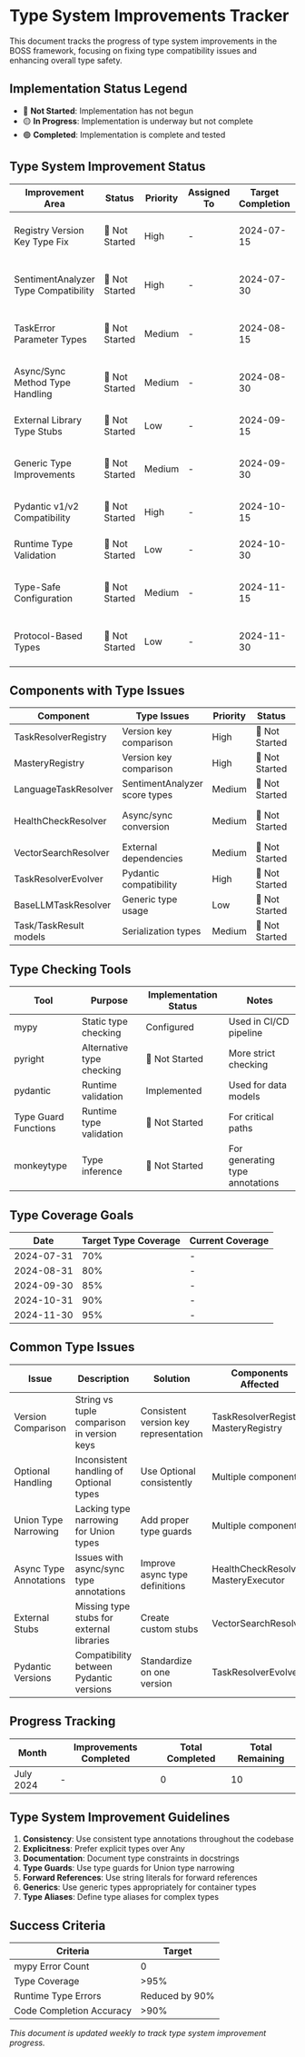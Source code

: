 # Type System Improvements Tracker

This document tracks the progress of type system improvements in the BOSS framework, focusing on fixing type compatibility issues and enhancing overall type safety.

## Implementation Status Legend

- 🔴 **Not Started**: Implementation has not begun
- 🟡 **In Progress**: Implementation is underway but not complete
- 🟢 **Completed**: Implementation is complete and tested

## Type System Improvement Status

| Improvement Area | Status | Priority | Assigned To | Target Completion | Notes |
|------------------|--------|----------|-------------|-------------------|-------|
| Registry Version Key Type Fix | 🔴 Not Started | High | - | 2024-07-15 | Fix type compatibility issues in version key comparison |
| SentimentAnalyzer Type Compatibility | 🔴 Not Started | High | - | 2024-07-30 | Fix float vs int score calculation in SentimentAnalyzer |
| TaskError Parameter Types | 🔴 Not Started | Medium | - | 2024-08-15 | Improve type annotations for TaskError parameters |
| Async/Sync Method Type Handling | 🔴 Not Started | Medium | - | 2024-08-30 | Better type support for async/sync conversion |
| External Library Type Stubs | 🔴 Not Started | Low | - | 2024-09-15 | Create type stubs for missing external libraries |
| Generic Type Improvements | 🔴 Not Started | Medium | - | 2024-09-30 | Enhance generic type annotations throughout codebase |
| Pydantic v1/v2 Compatibility | 🔴 Not Started | High | - | 2024-10-15 | Fix compatibility issues between Pydantic versions |
| Runtime Type Validation | 🔴 Not Started | Low | - | 2024-10-30 | Add runtime type validation for critical paths |
| Type-Safe Configuration | 🔴 Not Started | Medium | - | 2024-11-15 | Make configuration handling more type-safe |
| Protocol-Based Types | 🔴 Not Started | Low | - | 2024-11-30 | Implement structural typing with protocols where appropriate |

## Components with Type Issues

| Component | Type Issues | Priority | Status | Notes |
|-----------|-------------|----------|--------|-------|
| TaskResolverRegistry | Version key comparison | High | 🔴 Not Started | Issues with string vs tuple comparison |
| MasteryRegistry | Version key comparison | High | 🔴 Not Started | Similar to TaskResolverRegistry |
| LanguageTaskResolver | SentimentAnalyzer score types | Medium | 🔴 Not Started | Float vs int type issues |
| HealthCheckResolver | Async/sync conversion | Medium | 🔴 Not Started | Type annotations for async method conversion |
| VectorSearchResolver | External dependencies | Medium | 🔴 Not Started | Missing type stubs for numpy, faiss |
| TaskResolverEvolver | Pydantic compatibility | High | 🔴 Not Started | Issues with Pydantic v1 vs v2 |
| BaseLLMTaskResolver | Generic type usage | Low | 🔴 Not Started | Improve generic type usage |
| Task/TaskResult models | Serialization types | Medium | 🔴 Not Started | Types for serialized data |

## Type Checking Tools

| Tool | Purpose | Implementation Status | Notes |
|------|---------|----------------------|-------|
| mypy | Static type checking | Configured | Used in CI/CD pipeline |
| pyright | Alternative type checking | 🔴 Not Started | More strict checking |
| pydantic | Runtime validation | Implemented | Used for data models |
| Type Guard Functions | Runtime type validation | 🔴 Not Started | For critical paths |
| monkeytype | Type inference | 🔴 Not Started | For generating type annotations |

## Type Coverage Goals

| Date | Target Type Coverage | Current Coverage |
|------|---------------------|------------------|
| 2024-07-31 | 70% | - |
| 2024-08-31 | 80% | - |
| 2024-09-30 | 85% | - |
| 2024-10-31 | 90% | - |
| 2024-11-30 | 95% | - |

## Common Type Issues

| Issue | Description | Solution | Components Affected |
|-------|-------------|----------|---------------------|
| Version Comparison | String vs tuple comparison in version keys | Consistent version key representation | TaskResolverRegistry, MasteryRegistry |
| Optional Handling | Inconsistent handling of Optional types | Use Optional consistently | Multiple components |
| Union Type Narrowing | Lacking type narrowing for Union types | Add proper type guards | Multiple components |
| Async Type Annotations | Issues with async/sync type annotations | Improve async type definitions | HealthCheckResolver, MasteryExecutor |
| External Stubs | Missing type stubs for external libraries | Create custom stubs | VectorSearchResolver |
| Pydantic Versions | Compatibility between Pydantic versions | Standardize on one version | TaskResolverEvolver |

## Progress Tracking

| Month | Improvements Completed | Total Completed | Total Remaining |
|-------|------------------------|-----------------|-----------------|
| July 2024 | - | 0 | 10 |

## Type System Improvement Guidelines

1. **Consistency**: Use consistent type annotations throughout the codebase
2. **Explicitness**: Prefer explicit types over Any
3. **Documentation**: Document type constraints in docstrings
4. **Type Guards**: Use type guards for Union type narrowing
5. **Forward References**: Use string literals for forward references
6. **Generics**: Use generic types appropriately for container types
7. **Type Aliases**: Define type aliases for complex types

## Success Criteria

| Criteria | Target |
|----------|--------|
| mypy Error Count | 0 |
| Type Coverage | >95% |
| Runtime Type Errors | Reduced by 90% |
| Code Completion Accuracy | >90% |

*This document is updated weekly to track type system improvement progress.* 